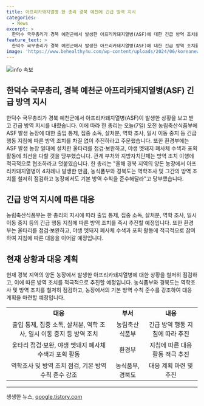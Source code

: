 ```yaml
---
title: 아프리카돼지열병 한 총리 경북 예천에 긴급 방역 지시
categories:
  - News
excerpt: >
  한덕수 국무총리가 경북 예천군에서 발생한 아프리카돼지열병(ASF)에 대한 긴급 방역 조치를 지시했습니다. 이에 따라 출입 통제, 소독, 살처분, 역학 조사, 이동 중지 등을 총리가 강조했으며, 환경부에는 울타리 점검과 야생 돼지 관련 활동에 최선을 다하라고 당부했습니다. 계속된 ASF 발생에 대해 총리는 역학조사 및 방역 조치를 강화하고 농장에서의 방역 수칙 준수를 요청했습니다. (150자)
feature_text: >
  한덕수 국무총리가 경북 예천군에서 발생한 아프리카돼지열병(ASF)에 대한 긴급 방역 조치를 지시했습니다. 이에 따라 출입 통제, 소독, 살처분, 역학 조사, 이동 중지 등을 총리가 강조했으며, 환경부에는 울타리 점검과 야생 돼지 관련 활동에 최선을 다하라고 당부했습니다. 계속된 ASF 발생에 대해 총리는 역학조사 및 방역 조치를 강화하고 농장에서의 방역 수칙 준수를 요청했습니다. (150자)
image: 'https://www.behealthy4u.com/wp-content/uploads/2024/06/koreanews.jpg'
---
```


<p><img src="https://www.behealthy4u.com/wp-content/uploads/2024/06/koreanews.jpg" alt="info 속보" /></p>

<h2 data-ke-size="size26">한덕수 국무총리, 경북 예천군 아프리카돼지열병(ASF) 긴급 방역 지시</h2> 

<p data-ke-size="size16">한덕수 국무총리가 경북 예천군에서 아프리카돼지열병(ASF)이 발생한 상황을 보고 받고 긴급 방역 지시를 내렸습니다. 이에 따라 한 총리는 오늘(7일) 오전 농림축산식품부에 ASF 발생 농장에 대한 출입 통제, 집중 소독, 살처분, 역학 조사, 일시 이동 중지 등 긴급 행동 지침에 따른 방역 조치를 차질 없이 추진하라고 주문했습니다. 또한 환경부에는 ASF 발생 농장 일대에 설치한 울타리를 점검·보완하고, 야생 멧돼지 폐사체 수색과 포획 활동에 최선을 다할 것을 당부했습니다. 관계 부처와 지방자치단체는 방역 조치 이행에 적극적으로 협조하라고 덧붙였습니다. 한 총리는 "올해 경북 지역의 양돈 농장에서 아프리카돼지열병이 4차례나 발생한 만큼, 농식품부와 경북도는 역학조사 및 그간의 방역 조치를 철저히 점검하고 농장에서도 기본 방역 수칙을 준수해달라"고 당부했습니다. </p>

<h2 data-ke-size="size26">긴급 방역 지시에 따른 대응</h2>

<p data-ke-size="size16">농림축산식품부는 한 총리의 지시에 따라 출입 통제, 집중 소독, 살처분, 역학 조사, 일시 이동 중지 등의 긴급 행동 지침에 따른 방역 조치를 즉시 추진할 예정입니다. 또한 환경부는 울타리를 점검·보완하고, 야생 멧돼지 폐사체 수색과 포획 활동에 적극적으로 참여하여 지침에 따른 대응을 이어갈 예정입니다. </p>

<h2 data-ke-size="size26">현재 상황과 대응 계획</h2>

<p data-ke-size="size16">현재 경북 지역의 양돈 농장에서 발생한 아프리카돼지열병에 대한 상황을 철저히 점검하고, 이에 따른 방역 조치를 적극적으로 추진할 예정입니다. 농식품부와 경북도는 역학조사 및 방역 조치를 철저히 점검하고, 농장에서의 기본 방역 수칙 준수를 강조하여 대응 계획을 마련할 예정입니다. </p>

<table>
   <tbody>
      <tr>
         <td style="text-align: center; height: 17px;"><b>대응</b></td>
         <td style="text-align: center; height: 17px;"><b>부서</b></td>
         <td style="text-align: center; height: 17px;"><b>내용</b></td>
      </tr>
      <tr>
         <td style="text-align: center; height: 17px;">출입 통제, 집중 소독, 살처분, 역학 조사, 일시 이동 중지 등 방역 조치</td>
         <td style="text-align: center; height: 17px;">농림축산식품부</td>
         <td style="text-align: center; height: 17px;">긴급 방역 행동 지침에 따라 추진</td>
      </tr>
      <tr>
         <td style="text-align: center; height: 17px;">울타리 점검·보완, 야생 멧돼지 폐사체 수색과 포획 활동</td>
         <td style="text-align: center; height: 17px;">환경부</td>
         <td style="text-align: center; height: 17px;">지침에 따른 대응 활동 적극 추진</td>
      </tr>
      <tr>
         <td style="text-align: center; height: 17px;">역학조사 및 방역 조치 점검, 기본 방역 수칙 준수 강조</td>
         <td style="text-align: center; height: 17px;">농식품부, 경북도</td>
         <td style="text-align: center; height: 17px;">대응 계획 마련 및 추진</td>
      </tr>
   </tbody>
</table>

<p data-ke-size="size16"></p>

<hr>

<p data-ke-size="size16"></p>
생생한 뉴스, <a href="https://qoogle.tistory.com" rel="dofollow">qoogle.tistory.com</a>


